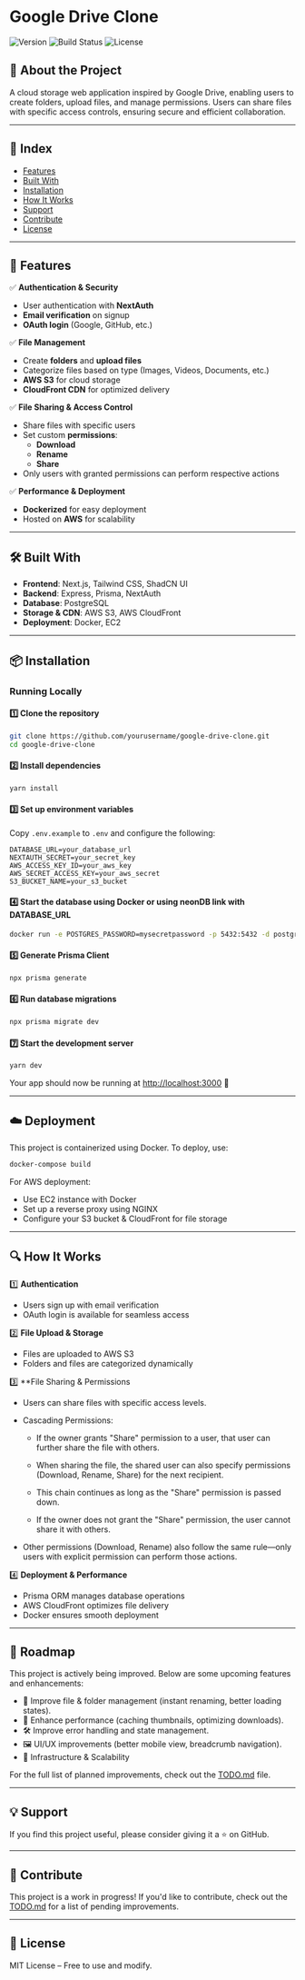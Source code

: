 # Google Drive Clone

![Version](https://img.shields.io/badge/version-1.0.0-blue)
![Build Status](https://img.shields.io/badge/build-passing-brightgreen)
![License](https://img.shields.io/badge/license-MIT-lightgrey)

## 📌 About the Project

A cloud storage web application inspired by Google Drive, enabling users to create folders, upload files, and manage permissions. Users can share files with specific access controls, ensuring secure and efficient collaboration.

---

## 📑 Index

- [Features](#features)
- [Built With](#built-with)
- [Installation](#installation)
- [How It Works](#how-it-works)
- [Support](#support)
- [Contribute](#contribute)
- [License](#license)

---

## 🚀 Features

✅ **Authentication & Security**

- User authentication with **NextAuth**
- **Email verification** on signup
- **OAuth login** (Google, GitHub, etc.)

✅ **File Management**

- Create **folders** and **upload files**
- Categorize files based on type (Images, Videos, Documents, etc.)
- **AWS S3** for cloud storage
- **CloudFront CDN** for optimized delivery

✅ **File Sharing & Access Control**

- Share files with specific users
- Set custom **permissions**:
  - **Download**
  - **Rename**
  - **Share**
- Only users with granted permissions can perform respective actions

✅ **Performance & Deployment**

- **Dockerized** for easy deployment
- Hosted on **AWS** for scalability

---

## 🛠 Built With

- **Frontend**: Next.js, Tailwind CSS, ShadCN UI
- **Backend**: Express, Prisma, NextAuth
- **Database**: PostgreSQL
- **Storage & CDN**: AWS S3, AWS CloudFront
- **Deployment**: Docker, EC2

---

## 📦 Installation

### Running Locally

#### 1️⃣ Clone the repository

```sh
git clone https://github.com/yourusername/google-drive-clone.git
cd google-drive-clone
```

#### 2️⃣ Install dependencies

```sh
yarn install
```

#### 3️⃣ Set up environment variables

Copy `.env.example` to `.env` and configure the following:

```env
DATABASE_URL=your_database_url
NEXTAUTH_SECRET=your_secret_key
AWS_ACCESS_KEY_ID=your_aws_key
AWS_SECRET_ACCESS_KEY=your_aws_secret
S3_BUCKET_NAME=your_s3_bucket
```

#### 4️⃣ Start the database using Docker or using neonDB link with DATABASE_URL

```sh
docker run -e POSTGRES_PASSWORD=mysecretpassword -p 5432:5432 -d postgres
```

#### 5️⃣ Generate Prisma Client

```sh
npx prisma generate
```

#### 6️⃣ Run database migrations

```sh
npx prisma migrate dev
```

#### 7️⃣ Start the development server

```sh
yarn dev
```

Your app should now be running at [http://localhost:3000](http://localhost:3000) 🚀

---

## ☁️ Deployment

This project is containerized using Docker. To deploy, use:

```sh
docker-compose build
```

For AWS deployment:

- Use EC2 instance with Docker
- Set up a reverse proxy using NGINX
- Configure your S3 bucket & CloudFront for file storage

---

## 🔍 How It Works

1️⃣ **Authentication**

- Users sign up with email verification
- OAuth login is available for seamless access

2️⃣ **File Upload & Storage**

- Files are uploaded to AWS S3
- Folders and files are categorized dynamically

3️⃣ \*\*File Sharing & Permissions

- Users can share files with specific access levels.

- Cascading Permissions:

  - If the owner grants "Share" permission to a user, that user can further share the file with others.

  - When sharing the file, the shared user can also specify permissions (Download, Rename, Share) for the next recipient.

  - This chain continues as long as the "Share" permission is passed down.

  - If the owner does not grant the "Share" permission, the user cannot share it with others.

- Other permissions (Download, Rename) also follow the same rule—only users with explicit permission can perform those actions.

4️⃣ **Deployment & Performance**

- Prisma ORM manages database operations
- AWS CloudFront optimizes file delivery
- Docker ensures smooth deployment

---

## 📌 Roadmap

This project is actively being improved. Below are some upcoming features and enhancements:

- 📂 Improve file & folder management (instant renaming, better loading states).
- 🚀 Enhance performance (caching thumbnails, optimizing downloads).
- 🛠 Improve error handling and state management.
- 🖼 UI/UX improvements (better mobile view, breadcrumb navigation).
- 🔧 Infrastructure & Scalability

For the full list of planned improvements, check out the [TODO.md](./TODO.md) file.

---

## 💡 Support

If you find this project useful, please consider giving it a ⭐ on GitHub.

---

## 🤝 Contribute

This project is a work in progress! If you'd like to contribute, check out the [TODO.md](./TODO.md) for a list of pending improvements.

---

## 📝 License

MIT License – Free to use and modify.

